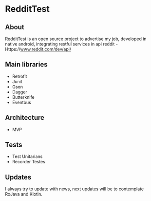 # RedditTest

## About
RedditTest is an open source project to advertise my job, developed in native android, integrating restful services in api reddit -
 Https://www.reddit.com/dev/api/

## Main libraries
* Retrofit 
* Junit
* Gson
* Dagger
* Butterknife
* Eventbus

## Architecture
* MVP

## Tests
* Test Unitarians
* Recorder Testes

## Updates
I always try to update with news, next updates will be to contemplate RxJava and Klotin.
